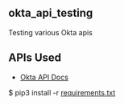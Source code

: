 ## okta_api_testing
Testing various Okta apis

## APIs Used
+ [Okta API Docs](https://developer.okta.com/docs/reference/)

$ pip3 install -r [requirements.txt](https://github.com/isemona/okta_api_testing/blob/master/apis/requirements.txt)
